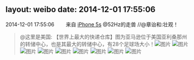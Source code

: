 layout: weibo
date: 2014-12-01 17:55:06
---
2014-12-01 17:55:06  &nbsp;&nbsp;&nbsp;&nbsp;&nbsp;&nbsp; 来自 <a href="sinaweibo://customweibosource" rel="nofollow">iPhone 5s</a>
@52Hz的走兽  //@章诒和:壮观！
>  @这里是美国: 【世界上最大的快递仓库】图为亚马逊位于美国亚利桑那州的转储中心，也是其最大的转储中心，有28个足球场大小！ ​​​
>  ![图片](https://ww2.sinaimg.cn/large/85bdc80bjw1emu9gvz4bpj20me0d244d.jpg)
>  ![图片](https://ww2.sinaimg.cn/large/85bdc80bjw1emu9gudhamj20go08ztbf.jpg)
>  ![图片](https://ww4.sinaimg.cn/large/85bdc80bjw1emu9gv6wcuj20ho0b2n12.jpg)
>  ![图片](https://ww2.sinaimg.cn/large/85bdc80bjw1emu9gtfi3vj20lw0ddaeq.jpg)
>  ![图片](https://ww3.sinaimg.cn/large/85bdc80bjw1emu9gx25ptj20ht0aktbw.jpg)
>  ![图片](https://ww3.sinaimg.cn/large/85bdc80bjw1emu9gweewhj20k20cbdjl.jpg)
>  ![图片](https://ww4.sinaimg.cn/large/85bdc80bjw1emu9gxzo39j20l70dk796.jpg)
>  ![图片](https://ww1.sinaimg.cn/large/85bdc80bjw1emu9gxmvjkj20hp0akgo8.jpg)
>  ![图片](https://ww2.sinaimg.cn/large/85bdc80bjw1emu9gxefdcj20ku0d0q7g.jpg)
